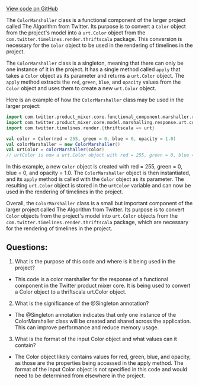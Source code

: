[View code on GitHub](https://github.com/misbahsy/the-algorithm/product-mixer/core/src/main/scala/com/twitter/product_mixer/core/functional_component/marshaller/response/urt/color/ColorMarshaller.scala)

The `ColorMarshaller` class is a functional component of the larger project called The Algorithm from Twitter. Its purpose is to convert a `Color` object from the project's model into a `urt.Color` object from the `com.twitter.timelines.render.thriftscala` package. This conversion is necessary for the `Color` object to be used in the rendering of timelines in the project.

The `ColorMarshaller` class is a singleton, meaning that there can only be one instance of it in the project. It has a single method called `apply` that takes a `Color` object as its parameter and returns a `urt.Color` object. The `apply` method extracts the `red`, `green`, `blue`, and `opacity` values from the `Color` object and uses them to create a new `urt.Color` object.

Here is an example of how the `ColorMarshaller` class may be used in the larger project:

```scala
import com.twitter.product_mixer.core.functional_component.marshaller.response.urt.color.ColorMarshaller
import com.twitter.product_mixer.core.model.marshalling.response.urt.color.Color
import com.twitter.timelines.render.{thriftscala => urt}

val color = Color(red = 255, green = 0, blue = 0, opacity = 1.0)
val colorMarshaller = new ColorMarshaller()
val urtColor = colorMarshaller(color)
// urtColor is now a urt.Color object with red = 255, green = 0, blue = 0, and opacity = 1.0
```

In this example, a new `Color` object is created with red = 255, green = 0, blue = 0, and opacity = 1.0. The `ColorMarshaller` object is then instantiated, and its `apply` method is called with the `Color` object as its parameter. The resulting `urt.Color` object is stored in the `urtColor` variable and can now be used in the rendering of timelines in the project.

Overall, the `ColorMarshaller` class is a small but important component of the larger project called The Algorithm from Twitter. Its purpose is to convert `Color` objects from the project's model into `urt.Color` objects from the `com.twitter.timelines.render.thriftscala` package, which are necessary for the rendering of timelines in the project.
## Questions: 
 1. What is the purpose of this code and where is it being used in the project?
- This code is a color marshaller for the response of a functional component in the Twitter product mixer core. It is being used to convert a Color object to a thriftscala urt.Color object.

2. What is the significance of the @Singleton annotation?
- The @Singleton annotation indicates that only one instance of the ColorMarshaller class will be created and shared across the application. This can improve performance and reduce memory usage.

3. What is the format of the input Color object and what values can it contain?
- The Color object likely contains values for red, green, blue, and opacity, as those are the properties being accessed in the apply method. The format of the input Color object is not specified in this code and would need to be determined from elsewhere in the project.
